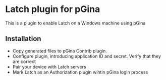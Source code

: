 Latch plugin for pGina
======================

This is a plugin to enable Latch on a Windows machine using pGina

Installation
------------

* Copy generated files to pGina Contrib plugin.
* Configure plugin, introducing application ID and secret. Verify that they are correct
* Pair your device with Latch servers
* Mark Latch as an Authorization plugin wihtin pGina login process
